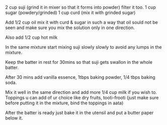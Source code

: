 2 cup suji (grind it in mixer so that it forms into powder) filter it too.
1 cup sugar (powdery/grinded)
1 cup curd (mix it with grinded sugar)

Add 1/2 cup oil mix it with curd & sugar in such a way that oil sould not be seen and make sure you mix the solution only in one direction.

Also add 1/2 cup hot milk 

In the same mixture start mixing suji slowly slowly to avoid any lumps in the mixture.

Keep the batter in rest for 30mins so that suji gets swallon in the whole batter.

After 30 mins add vanilla essence, 1tbps baking powder, 1/4 tbps baking soda.

Mix it well in the same direction and add more 1/4 cup milk if you wish to. Toppings u can add of ur choice like dry fruits, tooti-frooti (just make sure before putting it in the mixture, bind the toppings in aata)

After the batter is ready just bake it in the utensil and put a butter paper below it.
